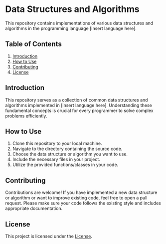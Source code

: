 # Data Structures and Algorithms

This repository contains implementations of various data structures and algorithms in the programming language [insert language here].

## Table of Contents

1. [Introduction](#introduction)
2. [How to Use](#how-to-use)
3. [Contributing](#contributing)
4. [License](#license)

## Introduction

This repository serves as a collection of common data structures and algorithms implemented in [insert language here]. Understanding these fundamental concepts is crucial for every programmer to solve complex problems efficiently.


## How to Use

1. Clone this repository to your local machine.
2. Navigate to the directory containing the source code.
3. Choose the data structure or algorithm you want to use.
4. Include the necessary files in your project.
5. Utilize the provided functions/classes in your code.

## Contributing

Contributions are welcome! If you have implemented a new data structure or algorithm or want to improve existing code, feel free to open a pull request. Please make sure your code follows the existing style and includes appropriate documentation.

## License

This project is licensed under the [License](LICENSE.md).
